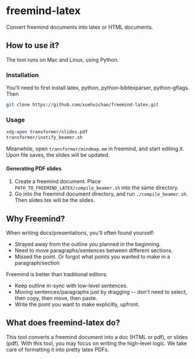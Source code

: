 # freemind-latex
Convert freemind documents into latex or HTML documents.


## How to use it?

The tool runs on Mac and Linux, using Python.
### Installation
You'll need to first install latex, python, python-bibtexparser, python-gflags. Then
```sh
git clone https://github.com/xuehuichao/freemind-latex.git
```

### Usage
```sh
xdg-open transformer/slides.pdf
transformer/inotify_beamer.sh
```
Meanwhile, open `transformer/mindmap.mm` in freemind, and start editing it. Upon file saves, the slides will be updated.

#### Generating PDF slides
1. Create a freemind document. Place `PATH_TO_FREEMIND_LATEX/compile_beamer.sh` into the same directory.
2. Go into the freemind document directory, and run `./compile_beamer.sh`. Then slides.tex will be the slides.


## Why Freemind?

When writing docs/presentations, you'll often found yourself:

* Strayed away from the outline you planned in the beginning.
* Need to move paragraphs/sentences between different sections.
* Missed the point. Or forgot what points you wanted to make in a paragraph/section

Freemind is better than traditional editors:

* Keep outline in-sync with low-level sentences.
* Moving sentences/paragraphs just by dragging -- don't need to select, then copy, then move, then paste.
* Write the point you want to make explicitly, upfront.

## What does freemind-latex do?

This tool converts a freemind document into a doc (HTML or pdf), or slides (pdf). With this tool, you may focus on writing the high-level logic. We take care of formatting it into pretty latex PDFs.

